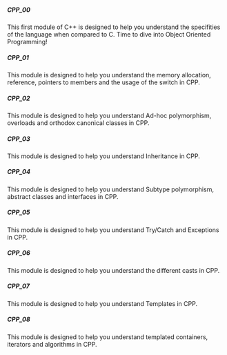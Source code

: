 <h5>CPP_00</h5>
This first module of C++ is designed to help you understand the specifities of the language when compared to C. Time to dive into Object Oriented Programming!

<h5>CPP_01</h5>
This module is designed to help you understand the memory allocation, reference, pointers to members and the usage of the switch in CPP.

<h5>CPP_02</h5>
This module is designed to help you understand Ad-hoc polymorphism, overloads and orthodox canonical classes in CPP.

<h5>CPP_03</h5>
This module is designed to help you understand Inheritance in CPP.

<h5>CPP_04</h5>
This module is designed to help you understand Subtype polymorphism, abstract classes and interfaces in CPP.

<h5>CPP_05</h5>
This module is designed to help you understand Try/Catch and Exceptions in CPP.

<h5>CPP_06</h5>
This module is designed to help you understand the different casts in CPP.

<h5>CPP_07</h5>
This module is designed to help you understand Templates in CPP.

<h5>CPP_08</h5>
This module is designed to help you understand templated containers, iterators and algorithms in CPP.

